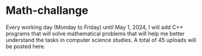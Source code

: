 # Math-challange
Every working day (Monday to Friday) until May 1, 2024, I will add C++ programs that will solve mathematical problems that will help me better understand the tasks in computer science studies. A total of 45 uploads will be posted here.
